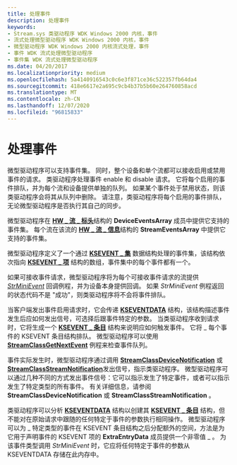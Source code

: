 ```yaml
---
title: 处理事件
description: 处理事件
keywords:
- Stream.sys 类驱动程序 WDK Windows 2000 内核，事件
- 流式处理微型驱动程序 WDK Windows 2000 内核，事件
- 微型驱动程序 WDK Windows 2000 内核流式处理，事件
- 事件 WDK 流式处理微型驱动程序
- 事件集 WDK 流式处理微型驱动程序
ms.date: 04/20/2017
ms.localizationpriority: medium
ms.openlocfilehash: 5a4140916543c0c6e3f871ce36c522357fb64da4
ms.sourcegitcommit: 418e6617e2a695c9cb4b37b5b60e264760858acd
ms.translationtype: MT
ms.contentlocale: zh-CN
ms.lasthandoff: 12/07/2020
ms.locfileid: "96815833"
---
```

# <a name="handling-events"></a>处理事件





微型驱动程序可以支持事件集。 同时，整个设备和单个流都可以接收启用或禁用事件的请求。 类驱动程序处理事件 enable 和 disable 请求。 它将每个启用的事件排队，并为每个流和设备提供单独的队列。 如果某个事件处于禁用状态，则该类驱动程序会将其从队列中删除。 请注意，类驱动程序将每个启用的事件排队，无论微型驱动程序是否执行其自己的同步。

微型驱动程序在 [**HW \_ 流 \_ 标头**](/windows-hardware/drivers/ddi/strmini/ns-strmini-_hw_stream_header)结构的 **DeviceEventsArray** 成员中提供它支持的事件集。 每个流在该流的 [**HW \_ 流 \_ 信息**](/windows-hardware/drivers/ddi/strmini/ns-strmini-_hw_stream_information)结构的 **StreamEventsArray** 中提供它支持的事件集。

微型驱动程序定义了一个通过 [**KSEVENT \_ 集**](/windows-hardware/drivers/ddi/ks/ns-ks-ksevent_set) 数据结构处理的事件集，该结构依次指向 [**KSEVENT \_ 项**](/windows-hardware/drivers/ddi/ks/ns-ks-ksevent_item) 结构的数组，事件集中的每个事件都有一个。

如果可接收事件请求，微型驱动程序将为每个可接收事件请求的流提供 [*StrMiniEvent*](/windows-hardware/drivers/ddi/strmini/nc-strmini-phw_event_routine) 回调例程，并为设备本身提供回调。 如果 *StrMiniEvent* 例程返回的状态代码不是 "成功"，则类驱动程序将不会将事件排队。

当客户端发出事件启用请求时，它会传递 [**KSEVENTDATA**](/windows-hardware/drivers/ddi/ks/ns-ks-kseventdata) 结构，该结构描述事件发生后应如何发出信号，可选择后跟事件特定的参数。 当类驱动程序收到请求时，它将生成一个 [**KSEVENT \_ 条目**](/windows-hardware/drivers/ddi/ks/ns-ks-_ksevent_entry) 结构来说明应如何触发事件。 它将 \_ 每个事件的 KSEVENT 条目结构排队。 微型驱动程序可以使用 [**StreamClassGetNextEvent**](/windows-hardware/drivers/ddi/strmini/nf-strmini-streamclassgetnextevent) 例程来检查事件队列。

事件实际发生时，微型驱动程序通过调用 [**StreamClassDeviceNotification**](/windows-hardware/drivers/ddi/strmini/nf-strmini-streamclassdevicenotification) 或 [**StreamClassStreamNotification**](/windows-hardware/drivers/ddi/strmini/nf-strmini-streamclassstreamnotification)发出信号，指示类驱动程序。 微型驱动程序可以通过几种不同的方式发出事件信号：它可以指示发生了特定事件，或者可以指示发生了特定类型的所有事件。 有关详细信息，请参阅 **StreamClassDeviceNotification** 或 **StreamClassStreamNotification** 。

类驱动程序可以分析 [**KSEVENTDATA**](/windows-hardware/drivers/ddi/ks/ns-ks-kseventdata) 结构以创建其 [**KSEVENT \_ 条目**](/windows-hardware/drivers/ddi/ks/ns-ks-_ksevent_entry) 结构，但不能对在原始请求中跟随的任何特定于事件的参数执行相同操作。 微型驱动程序可以为 \_ 特定类型的事件在 KSEVENT 条目结构之后分配额外的空间，方法是为它用于声明事件的 KSEVENT 项的 **ExtraEntryData** 成员提供一个非零值 \_ 。 为该事件类型调用 *StrMiniEvent* 时，它应将任何特定于事件的参数从 KSEVENTDATA 存储在此内存中。

 

